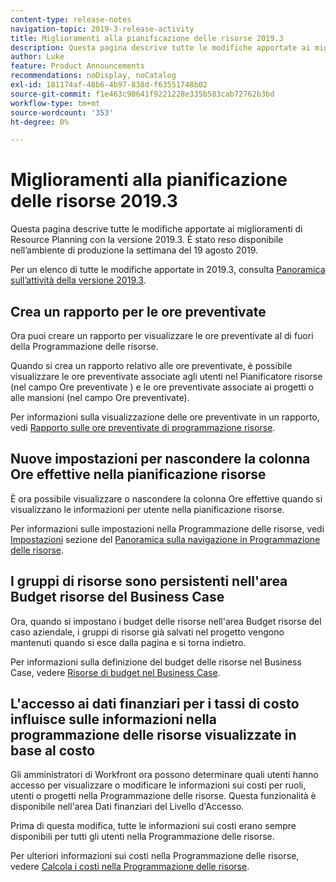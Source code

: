 ```yaml
---
content-type: release-notes
navigation-topic: 2019-3-release-activity
title: Miglioramenti alla pianificazione delle risorse 2019.3
description: Questa pagina descrive tutte le modifiche apportate ai miglioramenti di Resource Planning con la versione 2019.3. È stato reso disponibile nell’ambiente di produzione la settimana del 19 agosto 2019.
author: Luke
feature: Product Announcements
recommendations: noDisplay, noCatalog
exl-id: 181174af-48b6-4b97-838d-f63551748b02
source-git-commit: f1e463c90641f9221228e335b583cab72762b3bd
workflow-type: tm+mt
source-wordcount: '353'
ht-degree: 0%

---
```


# Miglioramenti alla pianificazione delle risorse 2019.3

Questa pagina descrive tutte le modifiche apportate ai miglioramenti di Resource Planning con la versione 2019.3. È stato reso disponibile nell’ambiente di produzione la settimana del 19 agosto 2019.

Per un elenco di tutte le modifiche apportate in 2019.3, consulta [Panoramica sull’attività della versione 2019.3](../../../../product-announcements/product-releases/quarterly-release-archive/2019.3-release-activity/2019-3-release-activity-overview.md).

## Crea un rapporto per le ore preventivate

Ora puoi creare un rapporto per visualizzare le ore preventivate al di fuori della Programmazione delle risorse.

Quando si crea un rapporto relativo alle ore preventivate, è possibile visualizzare le ore preventivate associate agli utenti nel Pianificatore risorse (nel campo Ore preventivate ) e le ore preventivate associate ai progetti o alle mansioni (nel campo Ore preventivate).

Per informazioni sulla visualizzazione delle ore preventivate in un rapporto, vedi [Rapporto sulle ore preventivate di programmazione risorse](../../../../resource-mgmt/resource-planning/report-on-budgeted-hours.md).

## Nuove impostazioni per nascondere la colonna Ore effettive nella pianificazione risorse

È ora possibile visualizzare o nascondere la colonna Ore effettive quando si visualizzano le informazioni per utente nella pianificazione risorse.

Per informazioni sulle impostazioni nella Programmazione delle risorse, vedi [Impostazioni](../../../../resource-mgmt/resource-planning/resource-planner-navigation.md#settings) sezione del [Panoramica sulla navigazione in Programmazione delle risorse](../../../../resource-mgmt/resource-planning/resource-planner-navigation.md).

## I gruppi di risorse sono persistenti nell&#39;area Budget risorse del Business Case

Ora, quando si impostano i budget delle risorse nell&#39;area Budget risorse del caso aziendale, i gruppi di risorse già salvati nel progetto vengono mantenuti quando si esce dalla pagina e si torna indietro.

Per informazioni sulla definizione del budget delle risorse nel Business Case, vedere [Risorse di budget nel Business Case](../../../../manage-work/projects/define-a-business-case/budget-resources-in-business-case.md).

## L&#39;accesso ai dati finanziari per i tassi di costo influisce sulle informazioni nella programmazione delle risorse visualizzate in base al costo

Gli amministratori di Workfront ora possono determinare quali utenti hanno accesso per visualizzare o modificare le informazioni sui costi per ruoli, utenti o progetti nella Programmazione delle risorse. Questa funzionalità è disponibile nell&#39;area Dati finanziari del Livello d&#39;Accesso.

Prima di questa modifica, tutte le informazioni sui costi erano sempre disponibili per tutti gli utenti nella Programmazione delle risorse.

Per ulteriori informazioni sui costi nella Programmazione delle risorse, vedere [Calcola i costi nella Programmazione delle risorse](../../../../resource-mgmt/resource-planning/calculate-costs-resource-planner.md).

